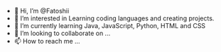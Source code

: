 - 👋 Hi, I’m @Fatoshii
- 👀 I’m interested in Learning coding languages and creating projects.
- 🌱 I’m currently learning Java, JavaScript, Python, HTML and CSS
- 💞️ I’m looking to collaborate on ...
- 📫 How to reach me ...

<!---
Fatoshii/Fatoshii is a ✨ special ✨ repository because its `README.md` (this file) appears on your GitHub profile.
You can click the Preview link to take a look at your changes.
--->
